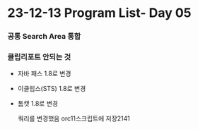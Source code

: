 # 23-12-13 Program List- Day 05

### 공통 Search Area 통합 

### 클립리포트 안되는 것

- 자바 패스 1.8로 변경

- 이클립스(STS) 1.8로 변경

- 톰캣 1.8로 변경

  쿼리를 변경했음  orc11스크립트에 저장2141